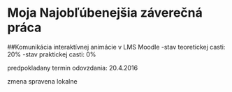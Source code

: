 ﻿# Moja Najobľúbenejšia záverečná práca
##Komunikácia interaktívnej animácie v LMS Moodle
-stav teoretickej casti: 20%
-stav praktickej casti: 0%

predpokladany termin odovzdania: 20.4.2016

zmena spravena lokalne

